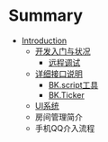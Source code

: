 # Summary

* [Introduction](README.md)
  * [开发入门与状况](kai-fa-ru-men-yu-zhuang-kuang.md)
    * [远程调试](kai-fa-ru-men-yu-zhuang-kuang/yuan-cheng-diao-shi.md)
  * [详细接口说明](xiang-xi-jie-kou-shuo-ming.md)
    * [BK.script工具](xiang-xi-jie-kou-shuo-ming/bkscriptgong-ju.md)
    * [BK.Ticker](xiang-xi-jie-kou-shuo-ming/bkticker.md)
  * [UI系统](uixi-tong.md)
  * 房间管理简介
  * 手机QQ介入流程

